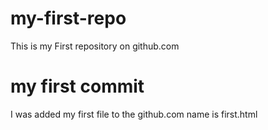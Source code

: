 # my-first-repo
This is my First repository on github.com


# my first commit
I was added my first file to the github.com name is first.html
